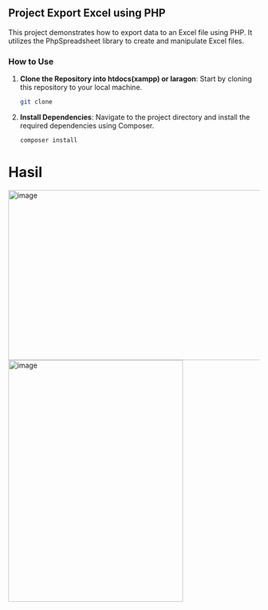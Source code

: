## Project Export Excel using PHP

This project demonstrates how to export data to an Excel file using PHP. It utilizes the PhpSpreadsheet library to create and manipulate Excel files.

### How to Use
1. **Clone the Repository into htdocs(xampp) or laragon**: Start by cloning this repository to your local machine.

   ```bash
   git clone
    ```

2. **Install Dependencies**: Navigate to the project directory and install the required dependencies using Composer.
   ```bash
   composer install
   ```

# Hasil
<img width="552" height="341" alt="image" src="https://github.com/user-attachments/assets/f7f40ac8-5d12-4709-b6e7-751ddc6486b4" />

<img width="350" height="485" alt="image" src="https://github.com/user-attachments/assets/83ba8baf-b47e-4b63-ba31-1cb0313be16f" />
